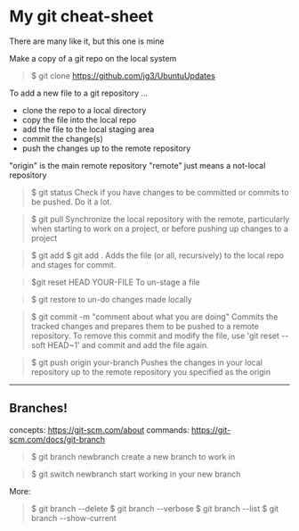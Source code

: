 # My git cheat-sheet
There are many like it, but this one is mine

Make a copy of a git repo on the local system
> $ git clone https://github.com/jg3/UbuntuUpdates

To add a new file to a git repository ...
- clone the repo to a local directory
- copy the file into the local repo
- add the file to the local staging area
- commit the change(s)
- push the changes up to the remote repository

"origin" is the main remote repository
"remote" just means a not-local repository

> $ git status
Check if you have changes to be committed or commits to be pushed. Do it a lot.

> $ git pull
Synchronize the local repository with the remote, particularly when starting
to work on a project, or before pushing up changes to a project

> $ git add <fiile>
> $ git add .
Adds the file (or all, recursively) to the local repo and stages for commit.

> $git reset HEAD YOUR-FILE
To un-stage a file

> $ git restore <file>
to un-do changes made locally

> $ git commit -m "comment about what you are doing"
Commits the tracked changes and prepares them to be pushed to a remote repository.
To remove this commit and modify the file, use 'git reset --soft HEAD~1' and commit and add the file again.


> $ git push origin your-branch
Pushes the changes in your local repository up to the remote repository you specified as the origin

-----
## Branches!
concepts: https://git-scm.com/about
commands: https://git-scm.com/docs/git-branch

> $ git branch newbranch
create a new branch to work in

> $ git switch newbranch
start working in your new branch

More:
> $ git branch --delete
> $ git branch --verbose
> $ git branch --list
> $ git branch --show-current
